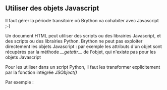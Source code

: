 Utiliser des objets Javascript
------------------------------

Il faut gérer la période transitoire où Brython va cohabiter avec Javascript ;-)

Un document HTML peut utiliser des scripts ou des librairies Javascript, et des scripts ou des librairies Python. Brython ne peut pas exploiter directement les objets Javascript : par exemple les attributs d'un objet sont récupérés par la méthode _\_\_getattr\_\__ de l'objet, qui n'existe pas pour les objets Javascript

Pour les utiliser dans un script Python, il faut les transformer explicitement par la fonction intégrée _JSObject()_

Par exemple :

>    <script type="text/javascript">
>    circle = {surface:function(r){return 3.14*r*r}}
>    </script>
>    <script type="text/python">
>    doc['result'].value = JSObject(circle).surface(10)
>    </script>

